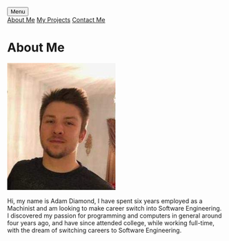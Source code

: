 
<head>
    <meta charset="UTF-8">
    <link rel = "stylesheet"
          type = "text/css"
          href = "main.css" />
</head>

<div class="dropdown">
    <button class="projects">Menu</button>
    <div class="dropdown-content">
        <a href="https://github.com/diamondadam/DataCollectionServer">About Me</a>
        <a href="https://github.com/diamondadam/CustomTool">My Projects</a>
        <a href="https://github.com/diamondadam/DataAnalysis">Contact Me</a>
    </div>
</div>


<h1>About Me</h1>

<body>
<img src="20200404_200651.jpg" alt="Personal Photo">
<p id="aboutMeParagraph"> Hi, my name is Adam Diamond, I have spent six years employed as a Machinist and am looking to make career
    switch into Software Engineering. I discovered my passion for programming and computers in general around four
    years ago, and have since attended college, while working full-time, with the dream of switching careers to Software
    Engineering. </p>
</body>
